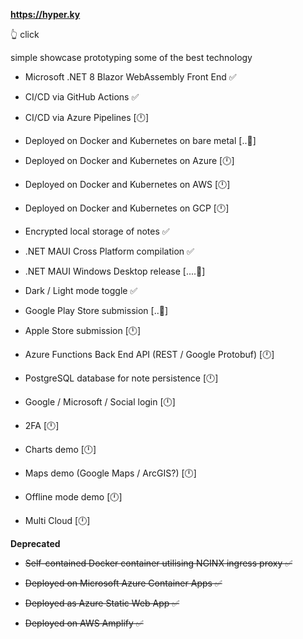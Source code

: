 **https://hyper.ky**   

👆 click

simple showcase prototyping some of the best technology

* Microsoft .NET 8 Blazor WebAssembly Front End ✅

* CI/CD via GitHub Actions ✅
* CI/CD via Azure Pipelines [🕛]
  
* Deployed on Docker and Kubernetes on bare metal [..🔧]
* Deployed on Docker and Kubernetes on Azure [🕛]
* Deployed on Docker and Kubernetes on AWS [🕛]
* Deployed on Docker and Kubernetes on GCP [🕛]

* Encrypted local storage of notes ✅

* .NET MAUI Cross Platform compilation ✅

* .NET MAUI Windows Desktop release [....🔧]

* Dark / Light mode toggle ✅

* Google Play Store submission [..🔧]

* Apple Store submission [🕛]

* Azure Functions Back End API (REST / Google Protobuf) [🕛]

* PostgreSQL database for note persistence [🕛]

* Google / Microsoft / Social login [🕛]

* 2FA [🕛]
  
* Charts demo [🕛]
  
* Maps demo (Google Maps / ArcGIS?) [🕛]

* Offline mode demo [🕛]

* Multi Cloud [🕛]

**Deprecated**

* ~~Self-contained Docker container utilising NGINX ingress proxy ✅~~

* ~~Deployed on Microsoft Azure Container Apps ✅~~
  
* ~~Deployed as Azure Static Web App ✅~~
  
* ~~Deployed on AWS Amplify ✅~~
